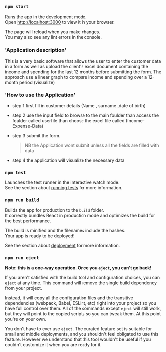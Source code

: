 ### `npm start`

Runs the app in the development mode.\
Open [http://localhost:3000](http://localhost:3000) to view it in your browser.

The page will reload when you make changes.\
You may also see any lint errors in the console.

### 'Application description'
This is a very basic software that allows the user to enter the customer data in a form as well as
upload the client's excel document containing the income and spending for the last 12 months before submitting the form.
The approach use a linear graph to compare income and spending over a 12-month period (visualize)

 ### 'How to use the Application'

 - step 1 first fill in customer details (Name , surname ,date of birth)
 
 - step 2 use the input field  to browse to the  main foulder than access the foulder called
 userfile than choose the excel file called (Income-Expense-Data)
 
 - step 3 submit the form.
    > NB the Application wont submit unless all the fields are filled with data

 - step 4 the application will visualize the necessary data

 ### `npm test`

Launches the test runner in the interactive watch mode.\
See the section about [running tests](https://facebook.github.io/create-react-app/docs/running-tests) for more information.

### `npm run build`

Builds the app for production to the `build` folder.\
It correctly bundles React in production mode and optimizes the build for the best performance.

The build is minified and the filenames include the hashes.\
Your app is ready to be deployed!

See the section about [deployment](https://facebook.github.io/create-react-app/docs/deployment) for more information.

### `npm run eject`

**Note: this is a one-way operation. Once you `eject`, you can't go back!**

If you aren't satisfied with the build tool and configuration choices, you can `eject` at any time. This command will remove the single build dependency from your project.

Instead, it will copy all the configuration files and the transitive dependencies (webpack, Babel, ESLint, etc) right into your project so you have full control over them. All of the commands except `eject` will still work, but they will point to the copied scripts so you can tweak them. At this point you're on your own.

You don't have to ever use `eject`. The curated feature set is suitable for small and middle deployments, and you shouldn't feel obligated to use this feature. However we understand that this tool wouldn't be useful if you couldn't customize it when you are ready for it.
